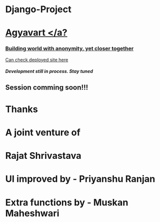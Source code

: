 # Django-Project

# <a href = "http://rajathandsom.pythonanywhere.com/">Agyavart </a?

<h3> Building world with anonymity, yet closer together </h3>

<a href = "http://rajathandsom.pythonanywhere.com/">Can check deployed site here</a>

<h5> Development still in process. Stay tuned </h5>

<h2> Session comming soon!!!<h2>

# Thanks
# A joint venture of
# Rajat Shrivastava
# UI improved by - Priyanshu Ranjan

# Extra functions by - Muskan Maheshwari
